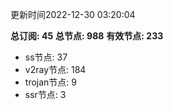 更新时间2022-12-30 03:20:04

**总订阅: 45**
**总节点: 988**
**有效节点: 233**
- ss节点: 37
- v2ray节点: 184
- trojan节点: 9
- ssr节点: 3
